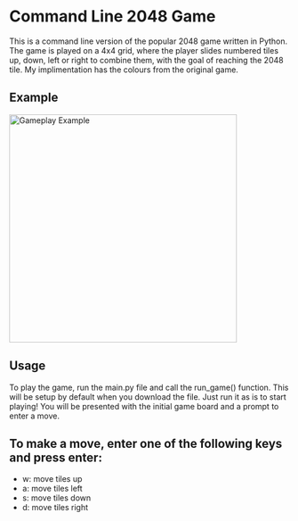 # Command Line 2048 Game
This is a command line version of the popular 2048 game written in Python. The game is played on a 4x4 grid, where the player slides numbered tiles up, down, left or right to combine them, with the goal of reaching the 2048 tile.  My implimentation has the colours from the original game.

## Example
<img width="409" alt="Gameplay Example" src="https://user-images.githubusercontent.com/98430636/221374343-c116665f-8b5f-4528-87d6-fba058df46ed.png">

## Usage  
To play the game, run the main.py file and call the run_game() function. This will be setup by default when you download the file.  Just run it as is to start playing! You will be presented with the initial game board and a prompt to enter a move.

## To make a move, enter one of the following keys and press enter:
- w: move tiles up
- a: move tiles left
- s: move tiles down
- d: move tiles right
